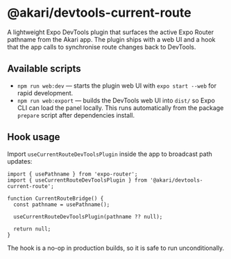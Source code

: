 # @akari/devtools-current-route

A lightweight Expo DevTools plugin that surfaces the active Expo Router pathname from the Akari app. The plugin ships with a web UI and a hook that the app calls to synchronise route changes back to DevTools.

## Available scripts

- `npm run web:dev` — starts the plugin web UI with `expo start --web` for rapid development.
- `npm run web:export` — builds the DevTools web UI into `dist/` so Expo CLI can load the panel locally. This runs automatically
  from the package `prepare` script after dependencies install.

## Hook usage

Import `useCurrentRouteDevToolsPlugin` inside the app to broadcast path updates:

```tsx
import { usePathname } from 'expo-router';
import { useCurrentRouteDevToolsPlugin } from '@akari/devtools-current-route';

function CurrentRouteBridge() {
  const pathname = usePathname();

  useCurrentRouteDevToolsPlugin(pathname ?? null);

  return null;
}
```

The hook is a no-op in production builds, so it is safe to run unconditionally.

